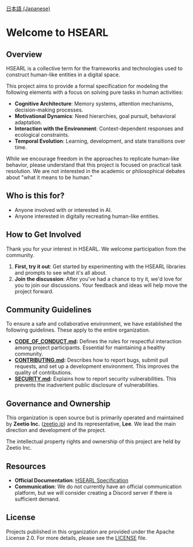 [日本語 (Japanese)](./README_ja.md)

# Welcome to HSEARL

## Overview

HSEARL is a collective term for the frameworks and technologies used to construct human-like entities in a digital space.

This project aims to provide a formal specification for modeling the following elements with a focus on solving pure tasks in human activities:

-   **Cognitive Architecture**: Memory systems, attention mechanisms, decision-making processes.
-   **Motivational Dynamics**: Need hierarchies, goal pursuit, behavioral adaptation.
-   **Interaction with the Environment**: Context-dependent responses and ecological constraints.
-   **Temporal Evolution**: Learning, development, and state transitions over time.

While we encourage freedom in the approaches to replicate human-like behavior, please understand that this project is focused on practical task resolution. We are not interested in the academic or philosophical debates about "what it means to be human."

## Who is this for?

-   Anyone involved with or interested in AI.
-   Anyone interested in digitally recreating human-like entities.

## How to Get Involved

Thank you for your interest in HSEARL. We welcome participation from the community.

1.  **First, try it out**: Get started by experimenting with the HSEARL libraries and prompts to see what it's all about.
2.  **Join the discussion**: After you've had a chance to try it, we'd love for you to join our discussions. Your feedback and ideas will help move the project forward.

## Community Guidelines

To ensure a safe and collaborative environment, we have established the following guidelines. These apply to the entire organization.

-   **[CODE_OF_CONDUCT.md](/.github/blob/main/CODE_OF_CONDUCT.md):**
    Defines the rules for respectful interaction among project participants. Essential for maintaining a healthy community.
-   **[CONTRIBUTING.md](/.github/blob/main/CONTRIBUTING.md):**
    Describes how to report bugs, submit pull requests, and set up a development environment. This improves the quality of contributions.
-   **[SECURITY.md](/.github/blob/main/SECURITY.md):**
    Explains how to report security vulnerabilities. This prevents the inadvertent public disclosure of vulnerabilities.

## Governance and Ownership

This organization is open source but is primarily operated and maintained by **Zeetio Inc.** ([zeetio.jp](https://zeetio.jp)) and its representative, **Lee**. We lead the main direction and development of the project.

The intellectual property rights and ownership of this project are held by Zeetio Inc.

## Resources

-   **Official Documentation**: [HSEARL Specification](https://github.com/HSEARL/hsearl-spec)
-   **Communication**: We do not currently have an official communication platform, but we will consider creating a Discord server if there is sufficient demand.

## License

Projects published in this organization are provided under the Apache License 2.0. For more details, please see the [LICENSE](LICENSE) file.
